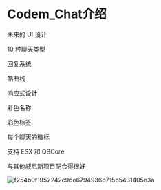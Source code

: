 # Codem_Chat介绍

未来的 UI 设计

10 种聊天类型

回复系统

酷曲线

响应式设计

彩色名称

彩色标签

每个聊天的徽标

支持 ESX 和 QBCore

与其他威尼斯项目配合得很好

![f254b0f1952242c9de6794936b715b5431405e3a](https://user-images.githubusercontent.com/86194394/178131585-645c0422-1004-4085-854b-422c111820ea.jpg)
